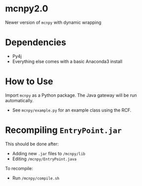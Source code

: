 # mcnpy2.0
Newer version of `mcnpy` with dynamic wrapping

# Dependencies
- Py4j
- Everything else comes with a basic Anaconda3 install

# How to Use
Import `mcnpy` as a Python package. The Java gateway will be run automatically.
- See `mcnpy/example.py` for an example class using the RCF.

# Recompiling `EntryPoint.jar`
This should be done after:
- Adding new `.jar` files to `/mcnpy/lib`
- Editing `/mcnpy/EntryPoint.java`

To recompile:
- Run `/mcnpy/compile.sh`
